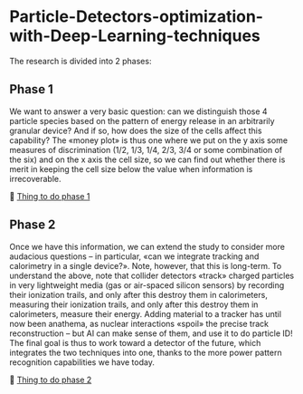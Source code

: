 # Particle-Detectors-optimization-with-Deep-Learning-techniques
The research is divided into 2 phases:
## Phase 1

We want to answer a very basic question: can we distinguish those 4 particle species based on the pattern of energy release in an arbitrarily granular device? And if so, how does the size of the cells affect this capability?
The «money plot» is thus one where we put on the y axis some measures of discrimination (1/2, 1/3, 1/4, 2/3, 3/4 or some combination of the six) and on the x axis the cell size, so we can find out whether there is merit in keeping the cell size below the value when information is irrecoverable.

📝 [Thing to do phase 1](https://www.notion.so/Thing-to-do-phase-1-4dc2e92a875243aa9f90220557aa1084?pvs=21)

## Phase 2

Once we have this information, we can extend the study to consider more audacious questions – in particular, «can we integrate tracking and calorimetry in a single device?». Note, however, that this is long-term.
To understand the above, note that collider detectors «track» charged particles in very lightweight media (gas or air-spaced silicon sensors) by recording their ionization trails, and only after this destroy them in calorimeters, measuring their ionization trails, and only after this destroy them in calorimeters, measure their energy. Adding material to a tracker has until now been anathema, as nuclear interactions «spoil» the precise track reconstruction – but AI can make sense of them, and use it to do particle ID!
The final goal is thus to work toward a detector of the future, which integrates the two techniques into one, thanks to the more power pattern recognition capabilities we have today.

📝 [Thing to do phase 2](https://www.notion.so/Thing-to-do-phase-2-f1320184563d4798adbf5dcf8ae0456a?pvs=21)

